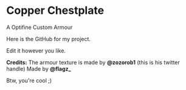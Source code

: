 # Copper Chestplate
A Optifine Custom Armour

Here is the GitHub for my project. 

Edit it however you like.

**Credits:**
The armour texture is made by **@zozorob1** (this is his twitter handle)
Made by **@flagz_**

Btw, you're cool ;)
